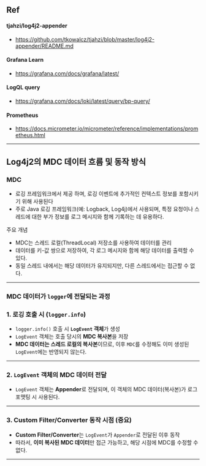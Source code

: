 ## Ref
#### tjahzi/log4j2-appender
- https://github.com/tkowalcz/tjahzi/blob/master/log4j2-appender/README.md
#### Grafana Learn
- https://grafana.com/docs/grafana/latest/
#### LogQL query
- https://grafana.com/docs/loki/latest/query/bp-query/
#### Prometheus
- https://docs.micrometer.io/micrometer/reference/implementations/prometheus.html

---
## Log4j2의 MDC 데이터 흐름 및 동작 방식

### MDC 
- 로깅 프레임워크에서 제공 하며, 로깅 이벤트에 추가적인 컨텍스트 정보를 포함시키기 위해 사용된다 
- 주로 Java 로깅 프레임워크(예: Logback, Log4j)에서 사용되며, 특정 요청이나 스레드에 대한 부가 정보를 로그 메시지와 함께 기록하는 데 유용하다.

주요 개념
- MDC는 스레드 로컬(ThreadLocal) 저장소를 사용하여 데이터를 관리
- 데이터를 키-값 쌍으로 저장하여, 각 로그 메시지와 함께 해당 데이터를 출력할 수 있다.
- 동일 스레드 내에서는 해당 데이터가 유지되지만, 다른 스레드에서는 접근할 수 없다.

---

### MDC 데이터가 `logger`에 전달되는 과정

### **1. 로깅 호출 시 (`logger.info`)**
- `logger.info()` 호출 시 **`LogEvent` 객체**가 생성
- `LogEvent` 객체는 호출 당시의 **MDC 복사본**을 저장
- **MDC 데이터는 스레드 로컬의 복사본**이므로, 이후 `MDC`를 수정해도 이미 생성된 `LogEvent`에는 반영되지 않는다.

---

### **2. `LogEvent` 객체의 MDC 데이터 전달**
- `LogEvent` 객체는 **Appender**로 전달되며, 이 객체의 MDC 데이터(복사본)가 로그 포맷팅 시 사용된다.

---

### **3. Custom Filter/Converter 동작 시점 (중요)**
- **Custom Filter/Converter**는 `LogEvent`가 `Appender`로 전달된 이후 동작
- 따라서, **이미 복사된 MDC 데이터**만 접근 가능하고, 해당 시점에 MDC를 수정할 수 없다.

---
